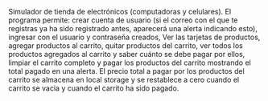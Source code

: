 Simulador de tienda de electrónicos (computadoras y celulares). El programa permite: crear cuenta de usuario (si el correo con el que te registras ya ha sido registrado antes, aparecerá una alerta indicando esto), ingresar con el usuario y contraseña creados, Ver las tarjetas de productos, agregar productos al carrito, quitar productos del carrito, ver todos los productos agregados al carrito y saber cuánto se debe pagar por ellos, limpiar el carrito completo y pagar los productos del carrito mostrando el total pagado en una alerta.
El precio total a pagar por los productos del carrito se almacena en local storage y se restablece a cero cuando el carrito se vacia y cuando el carrito ha sido pagado.
